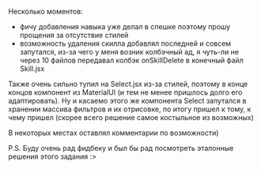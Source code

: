 Несколько моментов:
- фичу добавления навыка уже делал в спешке поэтому прошу прощения за отсутствие стилей
- возможность удаления скилла добавлял последней и совсем запутался, из-за чего у меня возник колбэчный ад, я чуть-ли не через 10 файлов передавал колбэк onSkillDelete в конечный файл Skill.jsx

Также очень сильно тупил на Select.jsx из-за стилей, поэтому в конце концов компонент из MaterialUI (и тем не менее пришлось долго его адаптировать). Ну и касаемо этого же компонента Select запутался в хранении массива фильтров и их отрисовке, по итогу пришел к тому, к чему пришел (скорее всего решение самое костыльное из возможных)

В некоторых местах оставлял комментарии по возможности)

P.S.
Буду очень рад фидбеку и был бы рад посмотреть эталонные решения этого задания :>
